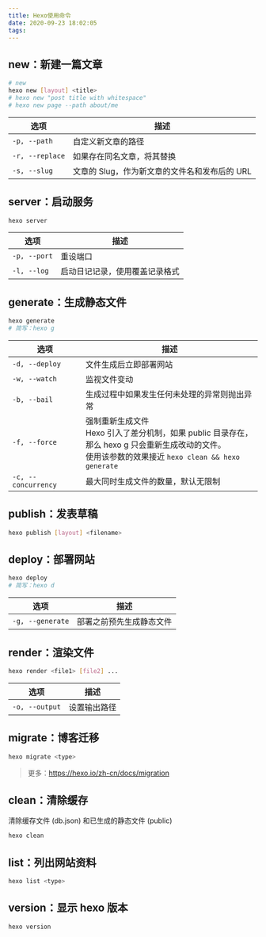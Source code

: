 ```yaml
---
title: Hexo使用命令
date: 2020-09-23 18:02:05
tags:
---
```


## new：新建一篇文章

```bash
# new
hexo new [layout] <title>
# hexo new "post title with whitespace"
# hexo new page --path about/me
```

| 选项            | 描述                                          |
| --------------- | --------------------------------------------- |
| `-p, --path`    | 自定义新文章的路径                            |
| `-r, --replace` | 如果存在同名文章，将其替换                    |
| `-s, --slug`    | 文章的 Slug，作为新文章的文件名和发布后的 URL |

## server：启动服务

```bash
hexo server
```

| 选项         | 描述                           |
| ------------ | ------------------------------ |
| `-p, --port` | 重设端口                       |
| `-l, --log`  | 启动日记记录，使用覆盖记录格式 |

## generate：生成静态文件

```bash
hexo generate
# 简写：hexo g
```

| 选项                | 描述                                                                                                                                                             |
| ------------------- | ---------------------------------------------------------------------------------------------------------------------------------------------------------------- |
| `-d, --deploy`      | 文件生成后立即部署网站                                                                                                                                           |
| `-w, --watch`       | 监视文件变动                                                                                                                                                     |
| `-b, --bail`        | 生成过程中如果发生任何未处理的异常则抛出异常                                                                                                                     |
| `-f, --force`       | 强制重新生成文件<br/>Hexo 引入了差分机制，如果 public 目录存在，<br/>那么 hexo g 只会重新生成改动的文件。<br/>使用该参数的效果接近 `hexo clean && hexo generate` |
| `-c, --concurrency` | 最大同时生成文件的数量，默认无限制                                                                                                                               |

## publish：发表草稿

```bash
hexo publish [layout] <filename>
```

## deploy：部署网站

```bash
hexo deploy
# 简写：hexo d
```

| 选项             | 描述                     |
| ---------------- | ------------------------ |
| `-g, --generate` | 部署之前预先生成静态文件 |

## render：渲染文件

```bash
hexo render <file1> [file2] ...
```

| 选项           | 描述         |
| -------------- | ------------ |
| `-o, --output` | 设置输出路径 |

## migrate：博客迁移

```bash
hexo migrate <type>
```

> 更多：https://hexo.io/zh-cn/docs/migration

## clean：清除缓存

清除缓存文件 (db.json) 和已生成的静态文件 (public)

```bash
hexo clean
```

## list：列出网站资料

```bash
hexo list <type>
```

## version：显示 hexo 版本

```bash
hexo version
```
